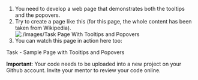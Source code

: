 1. You need to develop a web page that demonstrates both the tooltips and the popovers.
2. Try to create a page like this (for this page, the whole content has been taken from Wikipedia).
![./images/Task Page With Tooltips and Popovers](./images/task-page-with-tooltips-and-popovers.jpg)
3. You can watch this page in action here too:
<div id="media-title-video-task-tooltips-and-popovers.mp4">Task - Sample Page with Tooltips and Popovers</div>
<a href="https://player.vimeo.com/video/194368287"></a>          

**Important**: Your code needs to be uploaded into a new project on your Github account. Invite your mentor to review your code online.    

